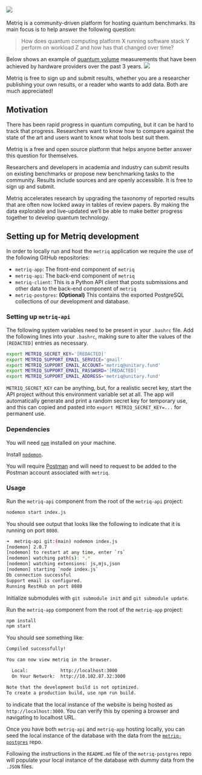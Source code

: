 # [![](src/images/metriq_logo_primary_blue_inverted.png)](http://metriq.info)

Metriq is a community-driven platform for hosting quantum benchmarks.
Its main focus is to help answer the following question:

> How does quantum computing platform X running software stack Y perform on workload Z and how has that changed over time?

Below shows an example of [quantum volume](https://en.wikipedia.org/wiki/Quantum_volume) measurements that have been achieved by hardware providers over the past 3 years.
![](src/images/qv.png)

Metriq is free to sign up and submit results, whether you are a researcher publishing your own results, or a reader who wants to add data.
Both are much appreciated!

## Motivation

There has been rapid progress in quantum computing, but it can be hard to track that progress.
Researchers want to know how to compare against the state of the art and users want to know what tools best suit them.

Metriq is a free and open source platform that helps anyone better answer this question for themselves.

Researchers and developers in academia and industry can submit results on existing benchmarks or propose new benchmarking tasks to the community.
Results include sources and are openly accessible.
It is free to sign up and submit.

Metriq accelerates research by upgrading the taxonomy of reported results that are often now locked away in tables of review papers.
By making the data explorable and live-updated we’ll be able to make better progress together to develop quantum technology.


## Setting up for Metriq development

In order to locally run and host the `metriq` application we require the use of the following GitHub repositories:

- `metriq-app`: The front-end component of `metriq`
- `metriq-api`: The back-end component of `metriq`
- `metriq-client`: This is a Python API client that posts submissions and other data to the back-end component of `metriq`
- `metriq-postgres`: **(Optional)** This contains the exported PostgreSQL collections of our development and database.

### Setting up `metriq-api`

The following system variables need to be present in your `.bashrc` file. Add
the following lines into your `.bashrc`, making sure to alter the values of the
`[REDACTED]` entries as necessary.

```bash
export METRIQ_SECRET_KEY='[REDACTED]'
export METRIQ_SUPPORT_EMAIL_SERVICE='gmail'
export METRIQ_SUPPORT_EMAIL_ACCOUNT='metriq@unitary.fund'
export METRIQ_SUPPORT_EMAIL_PASSWORD='[REDACTED]'
export METRIQ_SUPPORT_EMAIL_ADDRESS='metriq@unitary.fund'
```

`METRIQ_SECRET_KEY` can be anything, but, for a realistic secret key, start the API project without this environment variable set at all. The app will automatically generate and print a random secret key for temporary use, and this can copied and pasted into `export METRIQ_SECRET_KEY=...` for permanent use.

### Dependencies

You will need
[`npm`](https://docs.npmjs.com/downloading-and-installing-node-js-and-npm)
installed on your machine.

Install [`nodemon`](https://www.npmjs.com/package/nodemon).

You will require [Postman](https://winter-zodiac-492730.postman.co/home) and
will need to request to be added to the Postman account associated with
`metriq`.

### Usage

Run the `metriq-api` component from the root of the `metriq-api` project:

```bash
nodemon start index.js
```

You should see output that looks like the following to indicate that it is
running on port `8080`. 

```bash
➜  metriq-api git:(main) nodemon index.js
[nodemon] 2.0.7
[nodemon] to restart at any time, enter `rs`
[nodemon] watching path(s): *.*
[nodemon] watching extensions: js,mjs,json
[nodemon] starting `node index.js`
Db connection successful
Support email is configured.
Running RestHub on port 8080
```

Initialize submodules with `git submodule init` and `git submodule update`.

Run the `metriq-app` component from the root of the `metriq-app` project:

```bash
npm install
npm start
```

You should see something like:

```bash
Compiled successfully!

You can now view metriq in the browser.

  Local:            http://localhost:3000
  On Your Network:  http://10.102.87.32:3000

Note that the development build is not optimized.
To create a production build, use npm run build.
```

to indicate that the local instance of the website is being hosted as
`http://localhost:3000`. You can verify this by opening a browser and navigating
to localhost URL.

Once you have both `metriq-api` and `metriq-app` hosting locally, you can seed
the local instance of the database with the data from the
[`metriq-postgres`](https://github.com/unitaryfund/metriq-postgres) repo.

Following the instructions in the `README.md` file of the `metriq-postgres` repo will
populate your local instance of the database with dummy data from the `.JSON`
files.
